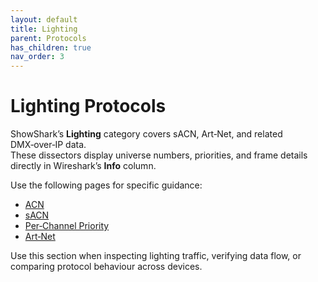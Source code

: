 ```yaml
---
layout: default
title: Lighting
parent: Protocols
has_children: true
nav_order: 3
---
```


# Lighting Protocols

ShowShark’s **Lighting** category covers sACN, Art‑Net, and related DMX‑over‑IP data.  
These dissectors display universe numbers, priorities, and frame details directly in Wireshark’s **Info** column.

Use the following pages for specific guidance:

- [ACN](4-3-1_acn.md)
- [sACN](4-3-1-1_sacn.md)
- [Per‑Channel Priority](4-3-1-2_per_channel_priority.md)
- [Art‑Net](4-3-2_artnet.md)

Use this section when inspecting lighting traffic, verifying data flow, or comparing protocol behaviour across devices.